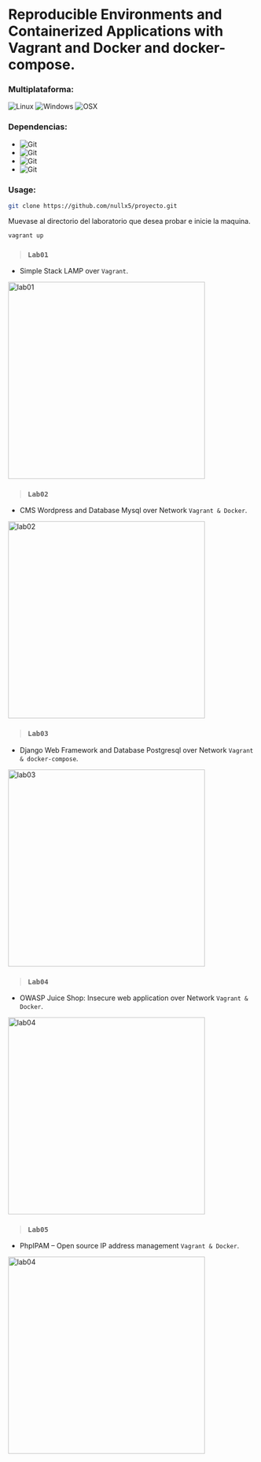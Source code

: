 # Reproducible Environments and Containerized Applications with Vagrant and Docker and docker-compose.

### Multiplataforma: 
![Linux](https://img.shields.io/badge/-Linux-red?logo=linux) ![Windows](https://img.shields.io/badge/-Windows-blue?logo=windows) ![OSX](https://img.shields.io/badge/-OSX-black?logo=apple)

### Dependencias:
- ![Git](https://img.shields.io/badge/Git-latest-green?logo=git)
- ![Git](https://img.shields.io/badge/Virtualbox-v6.1.26-green?logo=virtualbox)
- ![Git](https://img.shields.io/badge/Vagrant-v2.2.19-green?logo=vagrant)
- ![Git](https://img.shields.io/badge/Docker-v20.10.16-green?logo=docker)

### Usage:

```bash
git clone https://github.com/nullx5/proyecto.git
```

Muevase al directorio del laboratorio que desea probar e inicie la maquina.

```bash
vagrant up
```

> ### `Lab01`
- Simple Stack LAMP over `Vagrant`.
<img src="https://i.imgur.com/1y6zDiz.png" alt="lab01" style="width:400px;"/>

> ### `Lab02`
- CMS Wordpress and Database Mysql over Network `Vagrant & Docker`.
<img src="https://i.imgur.com/6Mxuzhy.png" alt="lab02" style="width:400px;"/>

> ### `Lab03`
- Django Web Framework and Database Postgresql over Network `Vagrant & docker-compose`.
<img src="https://i.imgur.com/gSt3BbW.png" alt="lab03" style="width:400px;"/>

> ### `Lab04`
- OWASP Juice Shop: Insecure web application over Network `Vagrant & Docker`.
<img src="https://i.imgur.com/bXy9d5j.png" alt="lab04" style="width:400px;"/>

> ### `Lab05`
- PhpIPAM – Open source IP address management `Vagrant & Docker`.
<img src="https://i.imgur.com/os28UjY.png" alt="lab04" style="width:400px;"/>
